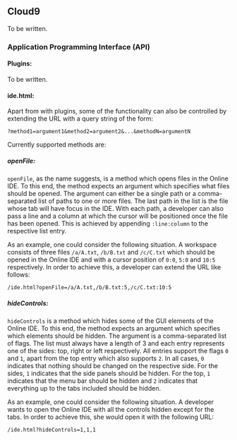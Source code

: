 ## Cloud9
To be written.

### Application Programming Interface (API)

#### Plugins:
To be written.

#### ide.html:
Apart from with plugins, some of the functionality can also be controlled by extending the URL
with a query string of the form:

```
?method1=argument1&method2=argument2&...&methodN=argumentN
``` 

Currently supported methods are:

##### openFile:
`openFile`, as the name suggests, is a method which opens files in the Online IDE. To this end,
the method expects an argument which specifies what files should be opened. The argument can
either be a single path or a comma-separated list of paths to one or more files. The last path
in the list is the file whose tab will have focus in the IDE. With each path, a developer can
also pass a line and a column at which the cursor will be positioned once the file has been
opened. This is achieved by appending `:line:column` to the respective list entry.

As an example, one could consider the following situation. A workspace consists of three files
`/a/A.txt`, `/b/B.txt` and `/c/C.txt` which should be opened in the Online IDE and with a
cursor position of `0:0`, `5:0` and `10:5` respectively. In order to achieve this, a developer
can extend the URL like follows:

```
/ide.html?openFile=/a/A.txt,/b/B.txt:5,/c/C.txt:10:5
```

##### hideControls:
`hideControls` is a method which hides some of the GUI elements of the Online IDE. To this end,
the method expects an argument which specifies which elements should be hidden. The argument
is a comma-separated list of flags. The list must always have a length of 3 and each entry
represents one of the sides: top, right or left respectively. All entries support the flags
`0` and `1`, apart from the top entry which also supports `2`. In all cases, `0` indicates
that nothing should be changed on the respective side. For the sides, `1` indicates that the
side panels should be hidden. For the top, `1` indicates that the menu bar should be hidden
and `2` indicates that everything up to the tabs included should be hidden.

As an example, one could consider the following situation. A developer wants to open the
Online IDE with all the controls hidden except for the tabs. In order to achieve this, she
would open it with the following URL:

```
/ide.html?hideControls=1,1,1
```